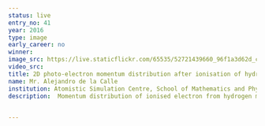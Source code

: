 ```yaml
---
status: live
entry_no: 41
year: 2016
type: image 
early_career: no 
winner: 
image_src: https://live.staticflickr.com/65535/52721439660_96f1a3d62d_c_d.jpg
video_src: 
title: 2D photo-electron momentum distribution after ionisation of hydrogen molecular ion with IR fields.
name: Mr. Alejandro de la Calle
institution: Atomistic Simulation Centre, School of Mathematics and Physics. Queen's University Belfast
description:  Momentum distribution of ionised electron from hydrogen molecular ion after interaction with an ultra-intense infrared laser pulse. The circular structures with their centres along the central axis are due to rescattering of the electron against one of the two parent nucleus. The energy that the electron has gained from the field after ionisation allows for probing the structure and dynamics of the parent system. For example, electron emission in a diatomic molecule as the hydrogen molecular ion presents two-center interference, the same kind of intereference present in a double-slit experiment. The data was obtained solving the time-dependent Schr�dinger equation on a massively parallel calculation on the ARCHER supercomputer. 

  
---
```

